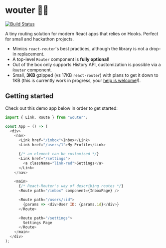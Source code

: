 # wouter 👩‍✈️

[![Build Status](https://travis-ci.org/molefrog/wouter.svg?branch=master)](https://travis-ci.org/molefrog/wouter)

A tiny routing solution for modern React apps that relies on Hooks. Perfect for small and hackathon projects.

  - Mimics `react-router`'s best practices, although the library is not a drop-in replacement.
  - A top-level `Router` component is **fully optional**!
  - Out of the box only supports History API, customization is possible via a `Router` component.
  - Small, **3KB** gzipped (vs 17KB `react-router`) with plans to get it down to 1KB (this is currently work in progress, your [help is welcome](https://github.com/molefrog/wouter/pulls)!).
  
## Getting started 
Check out this demo app below in order to get started:

```js
import { Link, Route } from "wouter";

const App = () => (
  <div>
    <nav>
      <Link href="/inbox">Inbox</Link>
      <Link href="/users/1">My Profile</Link>

      {/* an element can be customized */}
      <Link href="/settings">
        <a className="link-red">Settings</a>
      </Link>
    </nav>

    <main>
      {/* React-Router's way of describing routes */}
      <Route path="/inbox" component={InboxPage} />

      <Route path="/users/:id">
        {params => <div>User ID: {params.id}</div>}
      </Route>

      <Route path="/settings">
        Settings Page
      </Route>
    </main>
  </div>
);
```
